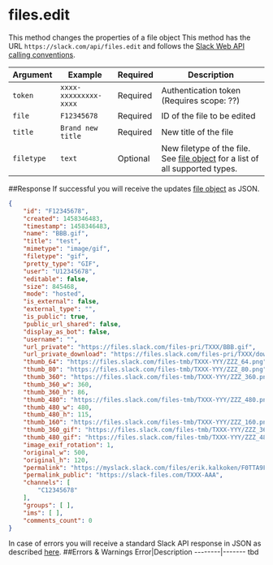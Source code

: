 # files.edit
This method changes the properties of a file object
This method has the URL `https://slack.com/api/files.edit` and follows the [Slack Web API calling conventions](https://api.slack.com/web#basics).

Argument|Example|Required|Description
--------|-------|--------|-----------
`token`|`xxxx-xxxxxxxxx-xxxx`|Required|Authentication token (Requires scope: ??)
`file`|`F12345678`|Required|ID of the file to be edited
`title`|`Brand new title`|Required|New title of the file
`filetype`|`text`|Optional|New filetype of the file. See [file object](https://api.slack.com/types/file#file_types) for a list of all supported types.
##Response
If successful you will receive the updates [file object](https://api.slack.com/types/file) as JSON.

```json
{
	"id": "F12345678",
	"created": 1458346483,
	"timestamp": 1458346483,
	"name": "BBB.gif",
	"title": "test",
	"mimetype": "image/gif",
	"filetype": "gif",
	"pretty_type": "GIF",
	"user": "U12345678",
	"editable": false,
	"size": 845468,
	"mode": "hosted",
	"is_external": false,
	"external_type": "",
	"is_public": true,
	"public_url_shared": false,
	"display_as_bot": false,
	"username": "",
	"url_private": "https://files.slack.com/files-pri/TXXX/BBB.gif",
	"url_private_download": "https://files.slack.com/files-pri/TXXX/download/BBB.gif",
	"thumb_64": "https://files.slack.com/files-tmb/TXXX-YYY/ZZZ_64.png",
	"thumb_80": "https://files.slack.com/files-tmb/TXXX-YYY/ZZZ_80.png",
	"thumb_360": "https://files.slack.com/files-tmb/TXXX-YYY/ZZZ_360.png",
	"thumb_360_w": 360,
	"thumb_360_h": 86,
	"thumb_480": "https://files.slack.com/files-tmb/TXXX-YYY/ZZZ_480.png",
	"thumb_480_w": 480,
	"thumb_480_h": 115,
	"thumb_160": "https://files.slack.com/files-tmb/TXXX-YYY/ZZZ_160.png",
	"thumb_360_gif": "https://files.slack.com/files-tmb/TXXX-YYY/ZZZ_360.gif",
	"thumb_480_gif": "https://files.slack.com/files-tmb/TXXX-YYY/ZZZ_480.gif",
	"image_exif_rotation": 1,
	"original_w": 500,
	"original_h": 120,
	"permalink": "https://myslack.slack.com/files/erik.kalkoken/F0TTA9FKQ/ZZZ.gif",
	"permalink_public": "https://slack-files.com/TXXX-AAA",
	"channels": [
		"C12345678"
	],
	"groups": [ ],
	"ims": [ ],
	"comments_count": 0
}
```
In case of errors you will receive a standard Slack API response in JSON as described [here](https://api.slack.com/web#basics). 
##Errors & Warnings
Error|Description
--------|-------
tbd
